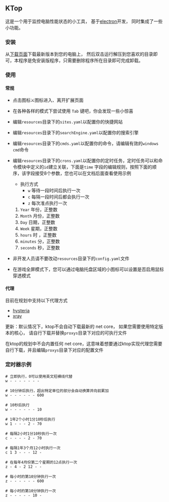 ## KTop

这是一个用于监控电脑性能状态的小工具，
基于[electron](https://www.electronjs.org/)开发，
同时集成了一些小功能。

### 安装

从[下载页面](https://github.com/kuyoru-kamikisho/ktop/releases)下载最新版本到您的电脑上，
然后双击运行解压到您喜欢的目录即可，本程序是免安装版程序，只需要删除程序所在目录即可完成卸载。

### 使用

#### 常规

- 点击图标⚔图标进入、离开扩展页面
- 在各种各样的模式下尝试使用 `Tab` 键吧，你会发现一些小惊喜
- 编辑`resources`目录下的`sites.yaml`以配置你的快捷网站
- 编辑`resources`目录下的`searchEngine.yaml`以配置你的搜索引擎
- 编辑`resources`目录下的`cmds.yaml`以配置你的命令，请编辑有效的`windows cmd`命令
- 编辑`resources`目录下的`crons.yaml`以配置你的定时任务，定时任务可以和命令模块中定义的`id`建立关联，下面是`time`
  字段的编辑规则，按照下面的顺序，该字段接受8个参数，您也可以在文档后面查看使用示例
    - 执行方式
        - `w` 等待一段时间后执行一次
        - `c` 每隔一段时间后都会执行一次
        - `z` 每次准点执行一次

    1. `Year` 年份，正整数
    2. `Month` 月份，正整数
    3. `Day` 日期，正整数
    4. `Week` 星期，正整数
    5. `hours` 时 ，正整数
    6. `minutes` 分，正整数
    7. `seconds` 秒，正整数
- 非开发人员请不要改动`resources`目录下的`config.yaml`文件
- 在游戏全屏模式下，您可以通过电脑托盘区域的小图标可以设置是否启用鼠标穿透模式

#### 代理

目前在规划中支持以下代理方式

- [hysteria](https://github.com/apernet/hysteria)
- [xray](https://github.com/XTLS/Xray-core)

更新：默认情况下，ktop不会自动下载最新的 net core， 如果您需要使用特定版本的核心， 请自行下载并替换`proxys`目录下对应的可执行文件

在ktop的规划中不会内置任何 net core，这意味着想要通过ktop实现代理您需要自行下载，并且编辑`proxys`目录下对应的配置文件

### 定时器示例

```shell
# 立即执行，0可以使用英文短横线代替
w - - - - - - -

# 10分钟后执行，超出特定单位的部分会自动换算并向前累加
w - - - - - - 600

# 10秒后执行
w - - - - - - 10

# 1年2个小时1分10秒后执行
w 1 - - - 2 - 70

# 每隔2小时1分10秒执行一次
c - - - - 2 - 70

# 每隔1年3个月12小时执行一次
c 1 3 - - - 12 -

# 在每年4月份第二个星期的12点执行一次
z - 4 - 2 12 - -

# 每小时的第10分钟执行一次
z - - - - - - 600

# 每小时的第10分钟执行一次
z - - - - - 10 -

```

